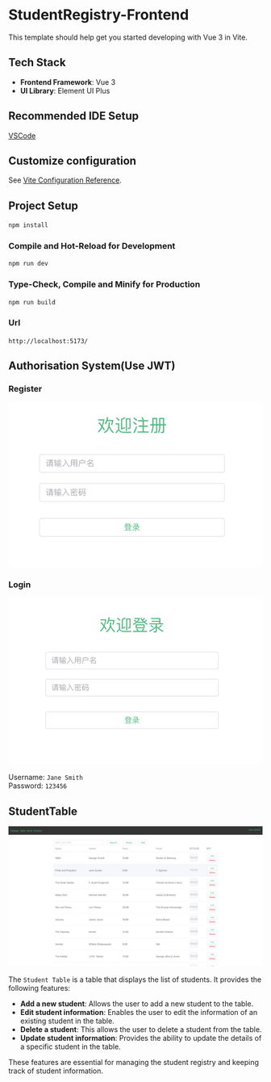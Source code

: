 # StudentRegistry-Frontend

This template should help get you started developing with Vue 3 in Vite.

## Tech Stack

- **Frontend Framework**: Vue 3
- **UI Library**: Element UI Plus

## Recommended IDE Setup

[VSCode](https://code.visualstudio.com/)

## Customize configuration

See [Vite Configuration Reference](https://vitejs.dev/config/).

## Project Setup

```sh
npm install
```

### Compile and Hot-Reload for Development

```sh
npm run dev
```

### Type-Check, Compile and Minify for Production

```sh
npm run build
```

### Url

`http://localhost:5173/`

## Authorisation System(Use JWT)

### Register

<img src="img/register.png">

### Login

<img src="img/login.png">

Username: `Jane Smith`</br>
Password: `123456`

## StudentTable

<img src="img/studentTable.png">

The `Student Table` is a table that displays the list of students. It provides the following features:

- **Add a new student**: Allows the user to add a new student to the table.
- **Edit student information**: Enables the user to edit the information of an existing student in the table.
- **Delete a student**: This allows the user to delete a student from the table.
- **Update student information**: Provides the ability to update the details of a specific student in the table.

These features are essential for managing the student registry and keeping track of student information.
